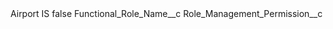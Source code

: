 <?xml version="1.0" encoding="UTF-8"?>
<CustomMetadata xmlns="http://soap.sforce.com/2006/04/metadata" xmlns:xsi="http://www.w3.org/2001/XMLSchema-instance">
    <label>Airport IS</label>
    <protected>false</protected>
    <values>
        <field>Functional_Role_Name__c</field>
        <value xsi:nil="true"/>
    </values>
    <values>
        <field>Role_Management_Permission__c</field>
        <value xsi:nil="true"/>
    </values>
</CustomMetadata>
